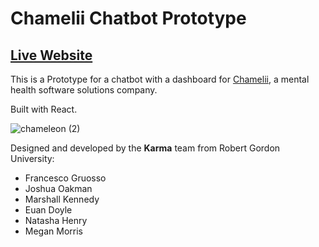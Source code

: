 # Chamelii Chatbot Prototype

## [Live Website](https://chamelii-prototype.netlify.app/)
This is a Prototype for a chatbot with a dashboard for [Chamelii](https://www.agcc.co.uk/news-article/osi-launch-chamelii-mental-health-software-solutions-company), a mental health software solutions company.

Built with React.

![chameleon (2)](https://user-images.githubusercontent.com/64712227/198828381-5e21aaef-4bd1-42f3-a1c9-c790a0bd8c17.png)

Designed and developed by the **Karma** team from Robert Gordon University:
- Francesco Gruosso
- Joshua Oakman
- Marshall Kennedy
- Euan Doyle
- Natasha Henry
- Megan Morris

